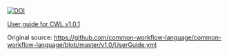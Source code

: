 [![DOI](https://zenodo.org/badge/89621457.svg)](https://zenodo.org/badge/latestdoi/89621457)

[User guide for CWL v1.0.1](http://www.commonwl.org/user_guide/)

Original source:
https://github.com/common-workflow-language/common-workflow-language/blob/master/v1.0/UserGuide.yml
